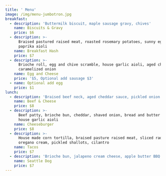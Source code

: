 ```yaml
---
title: ' Menu'
image: /img/menu-jumbotron.jpg
breakfast:
  - description: 'Buttermilk biscuit, maple sausage gravy, chives'
    name: Biscuits & Gravy
    price: $6
  - description: >-
      Braised pastured raised meat, roasted rosemary potatoes, sunny egg, smoked
      paprika aioli
    name: Breakfast Hash
    price: $7
  - description: >-
      Brioche roll, egg and chive scramble, house garlic aioli, aged cheddar,
      caramelized onion
    name: Egg and Cheese
    price: '$5, Optional add sausage $3'
  - name: Optional add egg
    price: $1
lunch:
  - description: 'Braised beef neck, aged cheddar sauce, pickled onion'
    name: Beef & Cheese
    price: $8
  - description: >-
      Beef patty, brioche bun, cheddar, shaved onion, bread and butter pickles,
      house garlic aioli
    name: Cheeseburger
    price: $8
  - description: >-
      House made corn tortilla, braised pasture raised meat, sliced radish,
      oregano cream, pickled shallots, cilantro
    name: Tacos
    price: $7
  - description: 'Brioche bun, jalapeno cream cheese, apple butter BBQ sauce, charred onions'
    name: Seattle Dog
    price: $7
---
```

